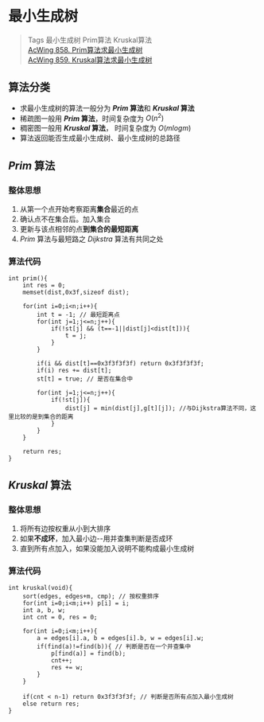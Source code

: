 # 最小生成树
> Tags  最小生成树  Prim算法  Kruskal算法  
> [AcWing 858. Prim算法求最小生成树](https://www.acwing.com/activity/content/problem/content/924/)  
> [AcWing 859. Kruskal算法求最小生成树](https://www.acwing.com/activity/content/problem/content/925/)

## 算法分类
* 求最小生成树的算法一般分为 ***Prim* 算法**和 ***Kruskal* 算法**
* 稀疏图一般用 ***Prim* 算法**，时间复杂度为 $O(n^2)$  
* 稠密图一般用 ***Kruskal* 算法**， 时间复杂度为 $O(mlogm)$
* 算法返回能否生成最小生成树、最小生成树的总路径

## *Prim* 算法
### 整体思想
1. 从第一个点开始考察距离**集合**最近的点
2. 确认点不在集合后。加入集合
3. 更新与该点相邻的点**到集合的最短距离**
4. *Prim* 算法与最短路之 *Dijkstra* 算法有共同之处

### 算法代码
```
int prim(){
    int res = 0;
    memset(dist,0x3f,sizeof dist);

    for(int i=0;i<n;i++){
        int t = -1; // 最短距离点
        for(int j=1;j<=n;j++){
            if(!st[j] && (t==-1||dist[j]<dist[t])){
                t = j;
            }
        }

        if(i && dist[t]==0x3f3f3f3f) return 0x3f3f3f3f;
        if(i) res += dist[t];
        st[t] = true; // 是否在集合中

        for(int j=1;j<=n;j++){
            if(!st[j]){
                dist[j] = min(dist[j],g[t][j]); //与Dijkstra算法不同，这里比较的是到集合的距离
            }
        }
    }

    return res;
}
```

## *Kruskal* 算法
### 整体思想  
1. 将所有边按权重从小到大排序
2. 如果**不成环**，加入最小边--用并查集判断是否成环
3. 直到所有点加入，如果没能加入说明不能构成最小生成树

### 算法代码
```
int kruskal(void){
    sort(edges, edges+m, cmp); // 按权重排序
    for(int i=0;i<m;i++) p[i] = i;
    int a, b, w;
    int cnt = 0, res = 0;

    for(int i=0;i<m;i++){
        a = edges[i].a, b = edges[i].b, w = edges[i].w;
        if(find(a)!=find(b)){ // 判断是否在一个并查集中
            p[find(a)] = find(b);
            cnt++;
            res += w;
        }
    }

    if(cnt < n-1) return 0x3f3f3f3f; // 判断是否所有点加入最小生成树
    else return res;
}
```




















